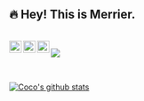 ## :fire: Hey! This is Merrier.

<br />

<a target="_blank" href="https://raw.githubusercontent.com/chokcoco/chokcoco/main/wechat_qrcode.png">
  <img align="left" title="微信号-coco1s" alt="coco1s" width="22px" src="https://cdn.jsdelivr.net/npm/simple-icons@3.1.0/icons/wechat.svg" />
</a>
<a href="#953075999">
  <img align="left" title="QQ-953075999" alt="953075999" width="22px" src="https://cdn.jsdelivr.net/npm/simple-icons@3.1.0/icons/tencentqq.svg" />
</a>
<a target="_blank" href="https://github.com/merrier">
  <img align="left" title="Github" alt="merrier" width="22px" src="https://cdn.jsdelivr.net/npm/simple-icons@3.1.0/icons/github.svg" />
</a>


![](https://komarev.com/ghpvc/?username=merrier&color=ff69b4&label=PV+Since+2018-01-01)

<br />

[![Coco's github stats](https://github-readme-stats.vercel.app/api?username=chokcoco&hide=contribs,prs&count_private=true&show_icons=true&&bg_color=30,40941c,cb1597&title_color=fff&text_color=fff&icon_color=fc0)](https://github.com/anuraghazra/github-readme-stats)


<!-- **merrier/merrier** is a ✨ _special_ ✨ repository because its `README.md` (this file) appears on your GitHub profile.

Here are some ideas to get you started:

- 🔭 I’m currently working on ...
- 🌱 I’m currently learning ...
- 👯 I’m looking to collaborate on ...
- 🤔 I’m looking for help with ...
- 💬 Ask me about ...
- 📫 How to reach me: ...
- 😄 Pronouns: ...
- ⚡ Fun fact: ... -->
